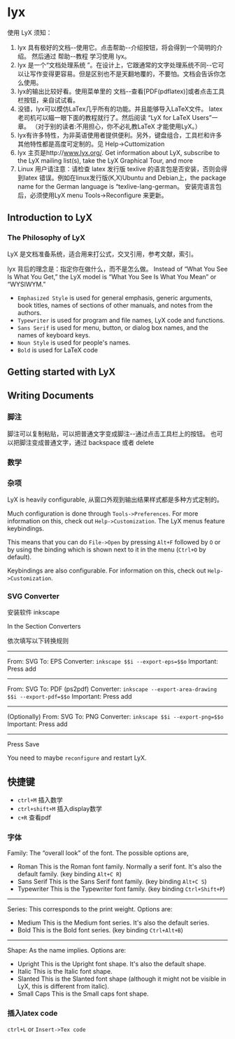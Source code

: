 # lyx

使用 LyX 须知：

1. lyx 具有极好的文档--使用它。点击帮助--介绍按钮，将会得到一个简明的介绍。
然后通过 帮助--教程 学习使用 lyx。
1. lyx 是一个“文档处理系统 ”。在设计上，它跟通常的文字处理系统不同--它可以让写作变得更容易。但是区别也不是天翻地覆的，不要怕。文档会告诉你怎么使用。
1. lyx的输出比较好看。使用菜单里的 文档--查看[PDF(pdflatex)]或者点击工具栏按钮，亲自试试看。
1. 没错，lyx可以模仿LaTex几乎所有的功能。并且能够导入LaTeX文件。
latex老司机可以瞄一眼下面的教程就行了。然后阅读 “LyX for LaTeX Users”一章。
（对于别的读者:不用担心，你不必礼教LaTeX 才能使用LyX。）
1. lyx有许多特性，为非英语使用者提供便利。另外，键盘组合，工具栏和许多其他特性都是高度可定制的。见 Help->Cuttomization
1. lyx 主页是http://www.lyx.org/. Get information about LyX, subscribe to the LyX mailing list(s), take the LyX Graphical Tour, and more
1. Linux 用户请注意：请检查 latex 发行版 texlive 的语言包是否安装，否则会得到latex 错误。例如在linux发行版(K,X)Ubuntu and Debian上，the package name for the German language is “texlive-lang-german。
安装完语言包后，必须使用LyX menu Tools->Reconfigure 来更新。

## Introduction to LyX

### The Philosophy of LyX

LyX 是文档准备系统，适合用来打公式，交叉引用，参考文献，索引。

lyx 背后的理念是：指定你在做什么，而不是怎么做。
Instead of “What You See Is What You Get,” the LyX model is “What You See Is What You Mean” or “WYSIWYM.”

+ `Emphasized Style` is used for general emphasis, generic arguments, book titles, names of sections of other manuals, 
and notes from the authors.
+ `Typewriter` is used for program and file names, LyX code and functions.
+ `Sans Serif` is used for menu, button, or dialog box names, and the names of keyboard keys.
+ `Noun Style` is used for people's names.
+ `Bold` is used for LaTeX code

## Getting started with LyX

## Writing Documents

### 脚注

脚注可以复制粘贴，可以把普通文字变成脚注--通过点击工具栏上的按钮。
也可以把脚注变成普通文字，通过 backspace 或者 delete

### 数学

### 杂项

LyX is heavily configurable, 从窗口外观到输出结果样式都是多种方式定制的。

Much configuration is done through `Tools->Preferences`. 
For more information on this, check out `Help->Customization`.
The LyX menus feature keybindings. 

This means that you can do `File->Open` by pressing `Alt+F` followed by `O` or by using the binding which is shown next to it in the menu (`Ctrl+O` by default). 

Keybindings are also configurable. 
For information on this, check out `Help->Customization`.

### SVG Converter

安装软件 inkscape

In the Section Converters

依次填写以下转换规则

***
From: SVG
To: EPS
Converter: `inkscape $$i --export-eps=$$o`
Important: Press add

***
From: SVG
To: PDF (ps2pdf)
Converter: `inkscape --export-area-drawing $$i --export-pdf=$$o`
Important: Press add
        
***
(Optionally) 
From: SVG
To: PNG
Converter: `inkscape $$i --export-png=$$o`
Important: Press add 

***
Press Save 

You need to  maybe `reconfigure`  and restart LyX. 

## 快捷键

+ `ctrl+M` 插入数学
+ `ctrl+shift+M` 插入display数学
+ `c+R` 查看pdf

### 字体

Family: The “overall look” of the font. The possible options are,

+ Roman This is the Roman font family. Normally a serif font. It's also the default family. (key binding `Alt+C R`)
+ Sans Serif This is the Sans Serif font family. (key binding `Alt+C S`)
+ Typewriter This is the Typewriter font family. (key binding `Ctrl+Shift+P`)

***
Series: This corresponds to the print weight. Options are:

+ Medium This is the Medium font series. It's also the default series.
+ Bold This is the Bold font series. (key binding `Ctrl+Alt+B`)

***
Shape: As the name implies. Options are:

+ Upright This is the Upright font shape. It's also the default shape.
+ Italic This is the Italic font shape.
+ Slanted This is the Slanted font shape (although it might not be visible in LyX, this is different from italic).
+ Small Caps This is the Small caps font shape.

### 插入latex code

`ctrl+L` or `Insert->Tex code`
